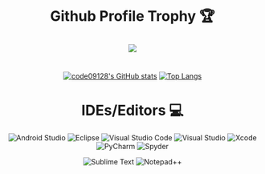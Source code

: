 # <p align=center> Github Profile Trophy 🏆</p> 
<div align = center>
  <img src = "[![trophy](https://github-profile-trophy.vercel.app/?username=code09128&theme=alduin&row=2&column=3)]"([https://github.com/code09128/github-profile-trophy](https://github-profile-trophy.vercel.app/?username=code09128&theme=alduin&row=2&column=3))
</div>
  
# 
[![code09128's GitHub stats](https://github-readme-stats.vercel.app/api?username=code09128&show_icons=true&theme=radical)]([https://github.com/code09128/github-readme-stats](https://github-readme-stats.vercel.app/api?username=code09128&show_icons=true&theme=radical)) 
[![Top Langs](https://github-readme-stats.vercel.app/api/top-langs/?username=code09128&layout=compact)]([https://github-readme-stats.vercel.app/api/top-langs/?username=code09128&layout=compact](https://github-readme-stats.vercel.app/api/top-langs/?username=code09128&layout=compact))

# IDEs/Editors 💻
![Android Studio](https://img.shields.io/badge/Android%20Studio-3DDC84.svg?style=for-the-badge&logo=android-studio&logoColor=white)
![Eclipse](https://img.shields.io/badge/Eclipse-FE7A16.svg?style=for-the-badge&logo=Eclipse&logoColor=white)
![Visual Studio Code](https://img.shields.io/badge/Visual%20Studio%20Code-0078d7.svg?style=for-the-badge&logo=visual-studio-code&logoColor=white)
![Visual Studio](https://img.shields.io/badge/Visual%20Studio-5C2D91.svg?style=for-the-badge&logo=visual-studio&logoColor=white)
![Xcode](https://img.shields.io/badge/Xcode-007ACC?style=for-the-badge&logo=Xcode&logoColor=white)
![PyCharm](https://img.shields.io/badge/pycharm-143?style=for-the-badge&logo=pycharm&logoColor=black&color=black&labelColor=green)
![Spyder](https://img.shields.io/badge/Spyder-838485?style=for-the-badge&logo=spyder%20ide&logoColor=maroon)

![Sublime Text](https://img.shields.io/badge/sublime_text-%23575757.svg?style=for-the-badge&logo=sublime-text&logoColor=important)
![Notepad++](https://img.shields.io/badge/Notepad++-90E59A.svg?style=for-the-badge&logo=notepad%2b%2b&logoColor=black)
